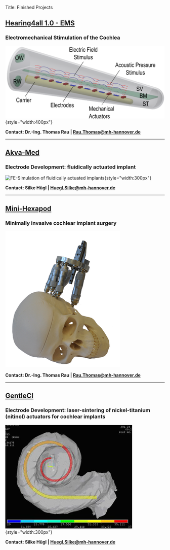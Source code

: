 Title: Finished Projects

## [Hearing4all 1.0 - EMS ](zz_finished/ems.html)

### Electromechanical Stimulation of the Cochlea

![EMS](zz_finished/ems/ems.png){style="width:400px"}

**Contact: Dr.-Ing. Thomas Rau | Rau.Thomas@mh-hannover.de**

---
## [Akva-Med](zz_finished/akvamed.html)
 
### Electrode Development: fluidically actuated implant

![FE-Simulation of fluidically actuated implants](zz_finished/akvamed/akvamed3.png){style="width:300px"}

**Contact: Silke Hügl | Huegl.Silke@mh-hannover.de**

---
## [Mini-Hexapod](zz_finished/hexapod2.html)

### Minimally invasive cochlear implant surgery

![Gough-Stewart platform (Hexapod) on the skull](zz_finished/hexapod2/hexapod_v02.png)

**Contact: Dr.-Ing. Thomas Rau | Rau.Thomas@mh-hannover.de**


---
## [GentleCI](zz_finished/gentleci.html)

### Electrode Development: laser-sintering of nickel-titanium (nitinol) actuators for cochlear implants

![FE-Simulation of electrode carrier equipped with actuator from shape-memory-alloy](zz_finished/gentleci/gentleci1.png){style="width:300px"}

**Contact: Silke Hügl | Huegl.Silke@mh-hannover.de**
